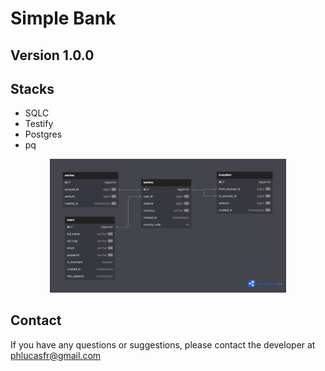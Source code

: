 # Simple Bank

## Version 1.0.0

## Stacks
- SQLC
- Testify
- Postgres
- pq 

<div style="text-align:center;">
  <img src="https://github.com/phlucasfr/simple_bank/blob/main/assets/images/PicPay%20Simplificado.png" style="width: 75%; height: 75%;">
</div>

## Contact
If you have any questions or suggestions, please contact the developer at phlucasfr@gmail.com
